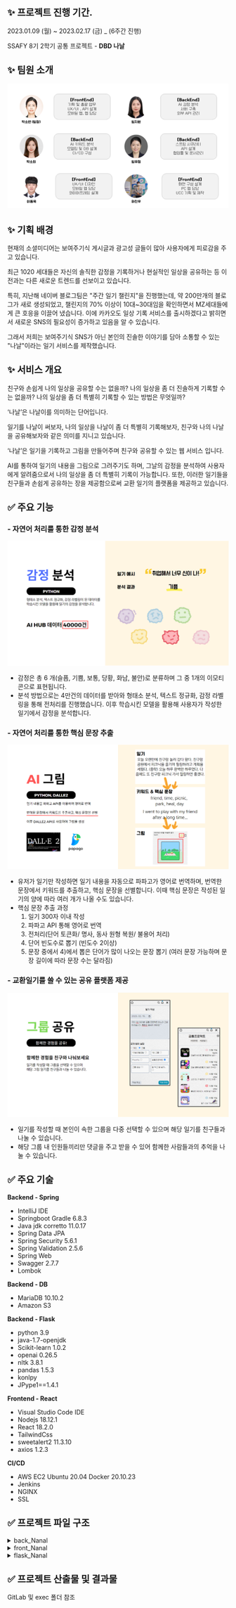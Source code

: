 ## ✨ 프로젝트 진행 기간.

2023.01.09 (월) ~ 2023.02.17 (금) \_ (6주간 진행)

SSAFY 8기 2학기 공통 프로젝트 - **DBD 나날**

## ✨ 팀원 소개

![team.png](exec/assets/2a5536d6937a810fc9e971e9872ac1a3bf7410c2.png)

## ✨ 기획 배경

현재의 소셜미디어는 보여주기식 게시글과 광고성 글들이 많아 사용자에게 피로감을 주고 있습니다.

최근 1020 세대들은 자신의 솔직한 감정을 기록하거나 현실적인 일상을 공유하는 등 이전과는 다른 새로운 트렌드를 선보이고 있습니다.

특히, 지난해 네이버 블로그팀은 "주간 일기 챌린지"을 진행했는데, 약 200만개의 블로그가 새로 생성되었고, 챌린지의 70% 이상이 10대~30대임을 확인하면서 MZ세대들에게 큰 호응을 이끌어 냈습니다. 이에 카카오도 일상 기록 서비스를 출시하겠다고 밝히면서 새로운 SNS의 필요성이 증가하고 있음을 알 수 있습니다.

그래서 저희는 보여주기식 SNS가 아닌 본인의 진솔한 이야기를 담아 소통할 수 있는 "나날"이라는 일기 서비스를 제작했습니다.

## ✨ 서비스 개요

친구와 손쉽게 나의 일상을 공유할 수는 없을까?
나의 일상을 좀 더 진솔하게 기록할 수는 없을까?
나의 일상을 좀 더 특별히 기록할 수 있는 방법은 무엇일까?

‘나날’은 나날이를 의미하는 단어입니다.

일기를 나날이 써보자, 나의 일상을 나날이 좀 더 특별히 기록해보자, 친구와 나의 나날을 공유해보자와 같은 의미를 지니고 있습니다.

‘나날’은 일기을 기록하고 그림을 만들어주며 친구와 공유할 수 있는 웹 서비스 입니다.

AI를 통하여 일기의 내용을 그림으로 그려주기도 하며, 그날의 감정을 분석하여 사용자에게 알려줌으로서 나의 일상을 좀 더 특별히 기록이 가능합니다. 또한, 이러한 일기들을 친구들과 손쉽게 공유하는 장을 제공함으로써 교환 일기의 플랫폼을 제공하고 있습니다.

## ✅ 주요 기능

### - 자연어 처리를 통한 감정 분석

![emotion.png](exec/assets/c25d12aef904a3b29e0e3dbd59d48e3ac097bfaa.png)

- 감정은 총 6 개(슬픔, 기쁨, 보통, 당황, 화남, 불안)로 분류하며 그 중 1개의 이모티콘으로 표현됩니다.
- 분석 방법으로는 4만건의 데이터를 받아와 형태소 분석, 텍스트 정규화, 감정 라벨링을 통해 전처리를 진행했습니다.
  이후 학습시킨 모델을 활용해 사용자가 작성한 일기에서 감정을 분석합니다.

### - 자연어 처리를 통한 핵심 문장 추출

![sentence.png](exec/assets/1cb5d7402fff873dee8fc7bc037101e759e78942.png)

- 유저가 일기만 작성하면 일기 내용을 자동으로 파파고가 영어로 번역하며, 번역한 문장에서 키워드를 추출하고, 핵심 문장을 선별합니다. 이때 핵심 문장은 작성된 일기의 양에 따라 여러 개가 나올 수도 있습니다.
- 핵심 문장 추출 과정
  1. 일기 300자 이내 작성
  2. 파파고 API 통해 영어로 번역
  3. 전처리(단어 토큰화/ 명사, 동사 원형 복원/ 불용어 처리)
  4. 단어 빈도수로 뽑기 (빈도수 2이상)
  5. 문장 중에서 4)에서 뽑은 단어가 많이 나오는 문장 뽑기
     (여러 문장 가능하며 문장 길이에 따라 문장 수는 달라짐)

### - 교환일기를 쓸 수 있는 공유 플랫폼 제공

![Untitled](exec/assets/5eb0fe1b8e93a3b654a64673765a2428f0fa20a9.png)

- 일기를 작성할 때 본인이 속한 그룹을 다중 선택할 수 있으며 해당 일기를 친구들과 나눌 수 있습니다.
- 해당 그룹 내 인원들끼리만 댓글을 주고 받을 수 있어 함께한 사람들과의 추억을 나눌 수 있습니다.

## ✅ 주요 기술

**Backend - Spring**

- IntelliJ IDE
- Springboot Gradle 6.8.3
- Java jdk corretto 11.0.17
- Spring Data JPA
- Spring Security 5.6.1
- Spring Validation 2.5.6
- Spring Web
- Swagger 2.7.7
- Lombok

**Backend - DB**

- MariaDB 10.10.2
- Amazon S3

**Backend - Flask**

- python 3.9
- java-1.7-openjdk
- Scikit-learn 1.0.2
- openai 0.26.5
- nltk 3.8.1
- pandas 1.5.3
- konlpy
- JPype1==1.4.1

**Frontend - React**

- Visual Studio Code IDE
- Nodejs 18.12.1
- React 18.2.0
- TailwindCss
- sweetalert2 11.3.10
- axios 1.2.3

**CI/CD**

- AWS EC2
  Ubuntu 20.04
  Docker 20.10.23
- Jenkins
- NGINX
- SSL

## ✅ 프로젝트 파일 구조

<details>
<summary>back_Nanal</summary>
<div markdown="1">

```
📦nanal
┣ 📂config
┃ ┣ 📂common
┃ ┣ 📂oauth
┃ ┣ 📂security
┣ 📂controller
┣ 📂dto
┣ 📂exception
┣ 📂handler
┣ 📂model
┣ 📂PapagoAPI
┣ 📂repository
┣ 📂S3Uploader
┣ 📂service
┗ 📜NanalApplication.java
```

  </div>
</details>

<details>
  <summary>front_Nanal</summary>
    <div markdown="1">

```
  📦src
  ┣ 📂components
  ┃ ┣ 📂account
  ┃ ┣ 📂another
  ┃ ┣ 📂diary
  ┃ ┣ 📂friend
  ┃ ┣ 📂group
  ┃ ┣ 📂mypage
  ┃ ┃ ┣ 📂profile
  ┃ ┃ ┣ 📂setting
  ┣ 📂config
  ┣ 📂main
  ┣ 📂src_assets
  ┃ ┣ 📂css
  ┃ ┣ 📂fonts
  ┃ ┗ 📂img
  ┃ ┃ ┣ 📂bookmark
  ┃ ┃ ┣ 📂bookmark-name
  ┃ ┃ ┣ 📂diary-img
  ┃ ┃ ┣ 📂emotion
  ┣ 📂store
  ┣ 📂webComponents
  ┃ ┣ 📂account
  ┃ ┣ 📂another
  ┃ ┣ 📂diary
  ┃ ┣ 📂friend
  ┃ ┣ 📂group
  ┃ ┣ 📂modal
  ┃ ┣ 📂setting
  ┣ 📜App.css
  ┣ 📜App.js
  ┣ 📜index.css
  ┣ 📜index.js
```

  </div>
  </details>
  
<details>
  <summary>flask_Nanal</summary>
    <div markdown="1">
    </div>
  </details>

## ✅ 프로젝트 산출물 및 결과물

GitLab 및 exec 폴더 참조
